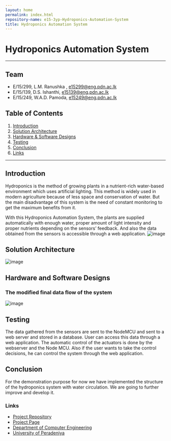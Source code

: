 ```yaml
---
layout: home
permalink: index.html
repository-name: e15-3yp-Hydroponics-Automation-System
title: Hydroponics Automation System
---
```

# Hydroponics Automation System
---

## Team
-  E/15/299, L.M. Ranushka	, [e15299@eng.pdn.ac.lk](mailto:e15299@eng.pdn.ac.lk)
-  E/15/139, D.S. Ishanthi, [e15139@eng.pdn.ac.lk](mailto:e15139@eng.pdn.ac.lk)
-  E/15/249, W.A.D. Pamoda, [e15249@eng.pdn.ac.lk](mailto:e15249@eng.pdn.ac.lk)

## Table of Contents
1. [Introduction](#introduction)
2. [Solution Architecture](#solution-architecture )
3. [Hardware & Software Designs](#hardware-and-software-designs)
4. [Testing](#testing)
5. [Conclusion](#conclusion)
6. [Links](#links)

---

## Introduction

Hydroponics is the method of growing plants in a nutrient-rich water-based environment which uses artificial lighting. This method is widely used in modern agriculture because of less space and conservation of water. But the main disadvantage of this system is the need of constant monitoring to get the maximum benefits from it.

 With this Hydroponics Automation System, the plants are supplied automatically with enough water, proper amount of light intensity and proper nutrients depending on the sensors’ feedback. And also the data obtained from the sensors is accessible through a web application.
 ![image](https://user-images.githubusercontent.com/73756777/119202666-e7be0d00-baae-11eb-919a-6264dddfcfe2.png)



## Solution Architecture

![image](https://user-images.githubusercontent.com/73756777/119202729-0b815300-baaf-11eb-83a3-2bd9fb39d7ef.png)

## Hardware and Software Designs
### The modified final data flow  of the system
![image](https://user-images.githubusercontent.com/73756777/119202906-6c109000-baaf-11eb-9120-85f394b8879d.png)


## Testing

The data gathered from the sensors are sent to the NodeMCU and sent to a web server and stored in a database. User can access this data through a web application. The automatic control of the actuators is done by the webserver and the Node MCU. Also if the user wants to take the control decisions, he can control the system through the web application.



## Conclusion

For the demonstration purpose for now we have implemented the structure of the hydroponics system with water circulation. We are going to further improve and develop it.

### Links  
- <a href = "https://github.com/cepdnaclk/e15-3yp-Hydroponics-Automation-System" target = "_blank"> Project Repository </a>
- <a href = "https://cepdnaclk.github.io/e15-3yp-Hydroponics-Automation-System/" target = "_blank">Project Page</a>
- <a href = "http://www.ce.pdn.ac.lk/" target = "_blank">Department of Computer Engineering</a>
- <a href = "https://eng.pdn.ac.lk/" target = "_blank">University of Peradeniya</a>


[//]: # (Please refer this to learn more about Markdown syntax)
[//]: # (https://github.com/adam-p/markdown-here/wiki/Markdown-Cheatsheet)
